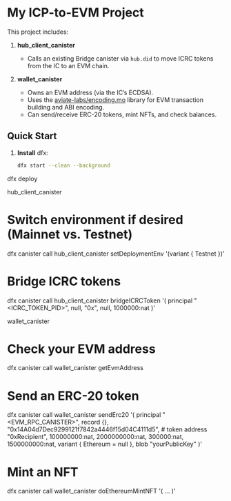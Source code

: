 # My ICP-to-EVM Project

This project includes:

1. **hub_client_canister**  
   - Calls an existing Bridge canister via `hub.did` to move ICRC tokens from the IC to an EVM chain.

2. **wallet_canister**  
   - Owns an EVM address (via the IC’s ECDSA).
   - Uses the [aviate-labs/encoding.mo](https://github.com/aviate-labs/encoding.mo) library for EVM transaction building and ABI encoding.
   - Can send/receive ERC-20 tokens, mint NFTs, and check balances.

## Quick Start

1. **Install** dfx:
   ```bash
   dfx start --clean --background


dfx deploy

hub_client_canister
# Switch environment if desired (Mainnet vs. Testnet)
dfx canister call hub_client_canister setDeploymentEnv '(variant { Testnet })'

# Bridge ICRC tokens
dfx canister call hub_client_canister bridgeICRCToken '(
  principal "<ICRC_TOKEN_PID>",
  null,
  "0x<YourWalletCanisterEvmAddr>",
  null,
  1000000:nat
)'

wallet_canister
# Check your EVM address
dfx canister call wallet_canister getEvmAddress

# Send an ERC-20 token
dfx canister call wallet_canister sendErc20 '(
  principal "<EVM_RPC_CANISTER>",
  record {},
  "0x14A04d7Dec9299121f7842a4446f15d04C4111d5",  # token address
  "0xRecipient",
  100000000:nat,
  2000000000:nat,
  300000:nat,
  1500000000:nat,
  variant { Ethereum = null },
  blob "yourPublicKey"
)'

# Mint an NFT
dfx canister call wallet_canister doEthereumMintNFT '( ... )'
